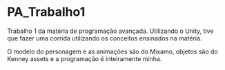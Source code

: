 # PA_Trabalho1

Trabalho 1 da matéria de programação avançada. Utilizando o Unity, tive que fazer uma corrida utilizando os conceitos ensinados na matéria.<p>
  O modelo do personagem e as animações são do Mixamo, objetos são do Kenney assets e a programação é inteiramente minha.
